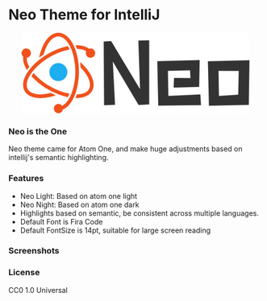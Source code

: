 # Neo Theme for IntelliJ

<p align="center"><img src="./src/main/design/SVG/title.svg" height=160/></p>

<!-- Plugin description -->

### Neo is the One

Neo theme came for Atom One, and make huge adjustments based on intellij's semantic highlighting.

### Features

- Neo Light: Based on atom one light
- Neo Night: Based on atom one dark
- Highlights based on semantic, be consistent across multiple languages.
- Default Font is Fira Code
- Default FontSize is 14pt, suitable for large screen reading

### Screenshots

### License

CC0 1.0 Universal

<!-- Plugin description end -->
